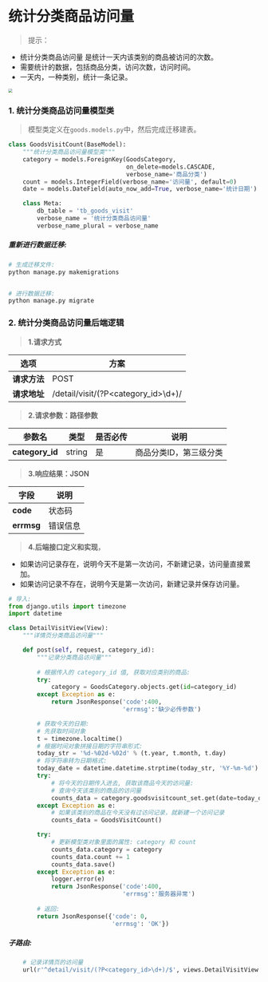 # 统计分类商品访问量

> 提示：
* 统计分类商品访问量 是统计一天内该类别的商品被访问的次数。
* 需要统计的数据，包括商品分类，访问次数，访问时间。
* 一天内，一种类别，统计一条记录。

<img src="/goods/images/68统计分类商品访问量.png" style="zoom:50%">

### 1. 统计分类商品访问量模型类

> 模型类定义在`goods.models.py`中，然后完成迁移建表。

```python
class GoodsVisitCount(BaseModel):
    """统计分类商品访问量模型类"""
    category = models.ForeignKey(GoodsCategory, 
                                 on_delete=models.CASCADE, 
                                 verbose_name='商品分类')
    count = models.IntegerField(verbose_name='访问量', default=0)
    date = models.DateField(auto_now_add=True, verbose_name='统计日期')

    class Meta:
        db_table = 'tb_goods_visit'
        verbose_name = '统计分类商品访问量'
        verbose_name_plural = verbose_name
```

##### 重新进行数据迁移:

```python
# 生成迁移文件: 
python manage.py makemigrations


# 进行数据迁移:
python manage.py migrate
```





### 2. 统计分类商品访问量后端逻辑

> **1.请求方式**

| 选项 | 方案 |
| ---------------- | ---------------- |
| **请求方法** | POST |
| **请求地址** | /detail/visit/(?P&lt;category_id&gt;\d+)/ |

> **2.请求参数：路径参数**

| 参数名 | 类型 | 是否必传 | 说明 |
| ---------------- | ---------------- | ---------------- | ---------------- |
| **category_id** | string | 是 | 商品分类ID，第三级分类 |

> **3.响应结果：JSON**

| 字段 | 说明 |
| ---------------- | ---------------- |
| **code** | 状态码 |
| **errmsg** | 错误信息 |

> **4.后端接口定义和实现**，
* 如果访问记录存在，说明今天不是第一次访问，不新建记录，访问量直接累加。
* 如果访问记录不存在，说明今天是第一次访问，新建记录并保存访问量。

```python
# 导入: 
from django.utils import timezone
import datetime

class DetailVisitView(View):
    """详情页分类商品访问量"""

    def post(self, request, category_id):
        """记录分类商品访问量"""
        
        # 根据传入的 category_id 值, 获取对应类别的商品: 
        try:
            category = GoodsCategory.objects.get(id=category_id)
        except Exception as e:
            return JsonResponse('code':400,
                                'errmsg':'缺少必传参数')

        # 获取今天的日期:
        # 先获取时间对象
        t = timezone.localtime()
        # 根据时间对象拼接日期的字符串形式: 
        today_str = '%d-%02d-%02d' % (t.year, t.month, t.day) 
        # 将字符串转为日期格式: 
        today_date = datetime.datetime.strptime(today_str, '%Y-%m-%d')
        try:
            # 将今天的日期传入进去, 获取该商品今天的访问量: 
            # 查询今天该类别的商品的访问量
            counts_data = category.goodsvisitcount_set.get(date=today_date)
        except Exception as e:
            # 如果该类别的商品在今天没有过访问记录，就新建一个访问记录
            counts_data = GoodsVisitCount()

        try:
            # 更新模型类对象里面的属性: category 和 count
            counts_data.category = category
            counts_data.count += 1
            counts_data.save()
        except Exception as e:
            logger.error(e)
            return JsonResponse('code':400,
                                'errmsg':'服务器异常')
        
        # 返回: 
        return JsonResponse({'code': 0, 
                             'errmsg': 'OK'})
```

##### 子路由: 

```python
    # 记录详情页的访问量
    url(r'^detail/visit/(?P<category_id>\d+)/$', views.DetailVisitView.as_view()),
```

